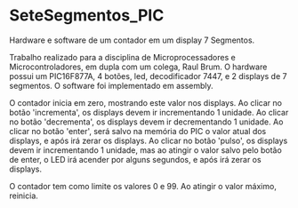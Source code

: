 # SeteSegmentos_PIC
Hardware e software de um contador em um display 7 Segmentos.

Trabalho realizado para a disciplina de Microprocessadores e Microcontroladores, em dupla com um colega, Raul Brum.
O hardware possui um PIC16F877A, 4 botões, led, decodificador 7447, e 2 displays de 7 segmentos.
O software foi implementado em assembly.

O contador inicia em zero, mostrando este valor nos displays.
Ao clicar no botão 'incrementa', os displays devem ir incrementando 1 unidade.
Ao clicar no botão 'decrementa', os displays devem ir decrementando 1 unidade.
Ao clicar no botão 'enter', será salvo na memória do PIC o valor atual dos displays, e após irá zerar os displays.
Ao clicar no botão 'pulso', os displays devem ir incrementando 1 unidade, mas ao atingir o valor salvo pelo botão de enter, o LED irá acender por alguns segundos, e após irá zerar os displays.

O contador tem como limite os valores 0 e 99. Ao atingir o valor máximo, reinicia.
